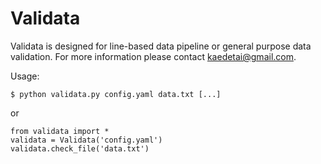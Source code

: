 Validata
========
Validata is designed for line-based data pipeline or general purpose data validation.
For more information please contact kaedetai@gmail.com.

Usage:

    $ python validata.py config.yaml data.txt [...]

or

    from validata import *
    validata = Validata('config.yaml')
    validata.check_file('data.txt')

